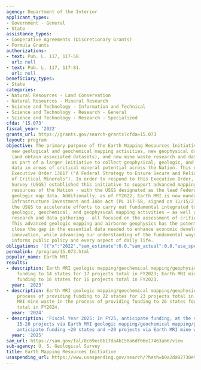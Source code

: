 ```yaml
---
agency: Department of the Interior
applicant_types:
- Government - General
- State
assistance_types:
- Cooperative Agreements (Discretionary Grants)
- Formula Grants
authorizations:
- text: Pub. L. 117, 117-58.
  url: null
- text: Pub. L. 117, 117-81.
  url: null
beneficiary_types:
- State
categories:
- Natural Resources - Land Conservation
- Natural Resources - Mineral Research
- Science and Technology - Information and Technical
- Science and Technology - Research - General
- Science and Technology - Research - Specialized
cfda: '15.073'
fiscal_year: '2022'
grants_url: https://grants.gov/search-grants?cfda=15.073
layout: program
objective: The primary purpose of the Earth Mapping Resources Initiative is to facilitate
  new geological and geochemical mapping activities, new geophysical data collection
  (and obtain associated datasets), and new mine waste research and data gathering/acquisition
  as part of a larger initiative to collect geophysical, geologic, and topographic
  data in areas of critical mineral potential across the Nation. This effort supports
  Executive Order 13817 ("A Federal Strategy to Ensure Secure and Reliable Supplies
  of Critical Minerals"). In order to respond to this Executive Order, the US Geological
  Survey (USGS) established this initiative to support advanced mapping of the geologic
  resources of the Nation - with the USGS designated as the lead Federal agency for
  geologic map data. Additionally, as of FY2022, Earth MRI is now mandated by the
  Infrastructure Investment and Jobs Act (PL 117-58, signed on 11/15/21) - directing
  the USGS to accelerate efforts to carry out fundamental integrated topographic,
  geologic, geochemical, and geophysical mapping activities – as well as mine waste
  research and data gathering - all focused on the assessment of critical minerals.
  This advanced geologic mapping and airborne geophysics has the potential to significantly
  close the gap in the essential data needed to enhance economic development and technological
  innovation, while advancing our understanding of the fundamental ways that geology
  informs public policy and every aspect of daily life.
obligations: '[{"x":"2022","sam_estimate":0.0,"sam_actual":0.0,"usa_spending_actual":1644693.81},{"x":"2023","sam_estimate":0.0,"sam_actual":14595000.0,"usa_spending_actual":18522364.3},{"x":"2024","sam_estimate":15785343.0,"sam_actual":0.0,"usa_spending_actual":15724584.65}]'
permalink: /program/15.073.html
popular_name: Earth MRI
results:
- description: Earth MRI geologic mapping/geochemical mapping/geophysics  provided
    funding to 14 states for 17 projects total in FY2023; Earth MRI mine waste provided
    funding to 16 states for 16 projects total in FY2023.
  year: '2023'
- description: Earth MRI geologic mapping/geochemical mapping/geophysics is in the
    process of providing funding to 22 states for 23 projects total in FY2024; Earth
    MRI mine waste in the process of providing funding to 26 states for 26 projects
    total in FY2024.
  year: '2024'
- description: 'Fiscal Year 2025: In FY25, anticipate funding, at the very least,
    15-20 projects via Earth MRI geologic mapping/geochemical mapping/geophysics;
    anticipate funding ~20 states and ~20 projects via Earth MRI mine waste.'
  year: '2025'
sam_url: https://sam.gov/fal/8c69ec0b17da4b158a6df06e17463ab6/view
sub-agency: U. S. Geological Survey
title: Earth Mapping Resources Initiative
usaspending_url: https://www.usaspending.gov/search/?hash=b0a2da92730e9a81dfb9cb1254eca86f
---
```

